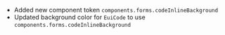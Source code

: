 - Added new component token `components.forms.codeInlineBackground`
- Updated background color for `EuiCode` to use `components.forms.codeInlineBackground`

